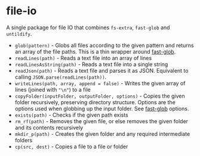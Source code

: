 # file-io

A single package for file IO that combines `fs-extra`, `fast-glob` and `untildify`.

- `glob(pattern)` - Globs all files according to the given pattern and returns an array of the file paths. This is a thin wrapper around [fast-glob](https://www.npmjs.com/package/fast-glob).
- `readLines(path)` - Reads a text file into an array of lines
- `readLinesAsString(path)` - Reads a text file into a single string
- `readJson(path)` - Reads a text file and parses it as JSON. Equivalent to calling `JSON.parse(readLines(path))`.
- `writeLines(path, array, append = false)` - Writes the given array of lines (joined with `"\n"`) to a file
- `copyFolder(inputFolder, outputFolder, options)` - Copies the given folder recursively, preserving directory structure. Options are the options used when globbing up the input folder. See [fast-glob](https://www.npmjs.com/package/fast-glob) options.
- `exists(path)` - Checks if the given path exists
- `rm_rf(path)` - Removes the given file, or else removes the given folder and its contents recursively
- `mkdir_p(path)` - Creates the given folder and any required intermediate folders
- `cp(src, dest)` - Copies a file to a file or folder
